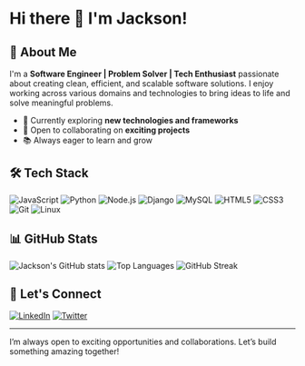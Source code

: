 # Hi there 👋 I'm Jackson!

## 🚀 About Me
I'm a **Software Engineer | Problem Solver | Tech Enthusiast** passionate about creating clean, efficient, and scalable software solutions. I enjoy working across various domains and technologies to bring ideas to life and solve meaningful problems.

- 🌱 Currently exploring **new technologies and frameworks**
- 🤝 Open to collaborating on **exciting projects**
- 📚 Always eager to learn and grow

## 🛠️ Tech Stack
![JavaScript](https://img.shields.io/badge/-JavaScript-F7DF1E?logo=javascript&logoColor=black&style=flat-square)
![Python](https://img.shields.io/badge/-Python-3776AB?logo=python&logoColor=white&style=flat-square)
![Node.js](https://img.shields.io/badge/-Node.js-339933?logo=node.js&logoColor=white&style=flat-square)
![Django](https://img.shields.io/badge/-Django-092E20?logo=django&logoColor=white&style=flat-square)
![MySQL](https://img.shields.io/badge/-MySQL-4479A1?logo=mysql&logoColor=white&style=flat-square)
![HTML5](https://img.shields.io/badge/-HTML5-E34F26?logo=html5&logoColor=white&style=flat-square)
![CSS3](https://img.shields.io/badge/-CSS3-1572B6?logo=css3&logoColor=white&style=flat-square)
![Git](https://img.shields.io/badge/-Git-F05032?logo=git&logoColor=white&style=flat-square)
![Linux](https://img.shields.io/badge/-Linux-FCC624?logo=linux&logoColor=black&style=flat-square)

## 📊 GitHub Stats
![Jackson's GitHub stats](https://github-readme-stats.vercel.app/api?username=jacksonmwadia&show_icons=true&theme=radical)
![Top Languages](https://github-readme-stats.vercel.app/api/top-langs/?username=jacksonmwadia&layout=compact&theme=radical)
![GitHub Streak](https://github-readme-streak-stats.herokuapp.com/?user=jacksonmwadia&theme=radical)

## 💬 Let's Connect
[![LinkedIn](https://img.shields.io/badge/-LinkedIn-0077B5?logo=linkedin&logoColor=white&style=flat-square)](https://www.linkedin.com/in/jackson-mwadia-188b54236/)
[![Twitter](https://img.shields.io/badge/-Twitter-1DA1F2?logo=twitter&logoColor=white&style=flat-square)](https://x.com/jackson_mwadia)

---

I’m always open to exciting opportunities and collaborations. Let’s build something amazing together!
